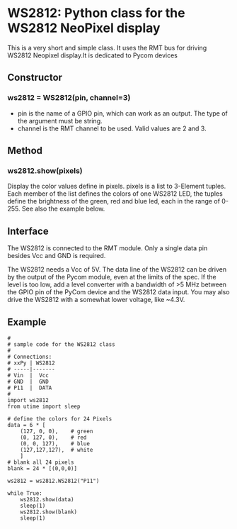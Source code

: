 # WS2812: Python class for the WS2812 NeoPixel display

This is a very short and simple class. It uses the RMT bus for driving WS2812
Neopixel  display.It is dedicated to Pycom devices

## Constructor

### ws2812 = WS2812(pin, channel=3)

- pin is the name of a GPIO pin, which can work as an output. The type of the
argument must be string.
- channel is the RMT channel to be used. Valid values are 2 and 3.

## Method

### ws2812.show(pixels)

Display the color values define in pixels. pixels is a list to 3-Element tuples.
Each member of the list defines the colors of one WS2812 LED, the tuples define
the brightness of the green, red and blue led, each in the range of 0-255.
See also the example below.

## Interface

The WS2812 is connected to the RMT module. Only a single data pin besides Vcc
and GND is required.

The WS2812 needs a Vcc of 5V. The data line of the WS2812 can be driven by the
output of the Pycom module, even at the limits of the spec. If the level is too
low, add a level converter with a bandwidth of >5 MHz between the GPIO pin of the
PyCom device and the WS2812 data input. You may also drive the WS2812 with a
somewhat lower voltage, like ~4.3V.

## Example

```
#
# sample code for the WS2812 class
#
# Connections:
# xxPy | WS2812
# -----|-------
# Vin  |  Vcc
# GND  |  GND
# P11  |  DATA
#
import ws2812
from utime import sleep

# define the colors for 24 Pixels
data = 6 * [
    (127, 0, 0),    # green
    (0, 127, 0),    # red
    (0, 0, 127),    # blue
    (127,127,127),  # white
    ]
# blank all 24 pixels
blank = 24 * [(0,0,0)]

ws2812 = ws2812.WS2812("P11")

while True:
    ws2812.show(data)
    sleep(1)
    ws2812.show(blank)
    sleep(1)
```
